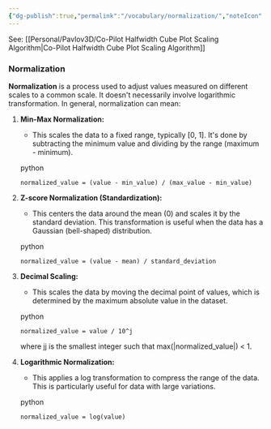 ```yaml
---
{"dg-publish":true,"permalink":"/vocabulary/normalization/","noteIcon":"","created":"2025-02-07T09:51:54.678-06:00"}
---
```



See: [[Personal/Pavlov3D/Co-Pilot Halfwidth Cube Plot Scaling Algorithm\|Co-Pilot Halfwidth Cube Plot Scaling Algorithm]]
### **Normalization**

**Normalization** is a process used to adjust values measured on different scales to a common scale. It doesn't necessarily involve logarithmic transformation. In general, normalization can mean:

1. **Min-Max Normalization:**
    
    - This scales the data to a fixed range, typically [0, 1]. It's done by subtracting the minimum value and dividing by the range (maximum - minimum).
        
    
    python
    
    ```
    normalized_value = (value - min_value) / (max_value - min_value)
    ```
    
2. **Z-score Normalization (Standardization):**
    
    - This centers the data around the mean (0) and scales it by the standard deviation. This transformation is useful when the data has a Gaussian (bell-shaped) distribution.
        
    
    python
    
    ```
    normalized_value = (value - mean) / standard_deviation
    ```
    
3. **Decimal Scaling:**
    
    - This scales the data by moving the decimal point of values, which is determined by the maximum absolute value in the dataset.
        
    
    python
    
    ```
    normalized_value = value / 10^j
    ```
    
    where jj is the smallest integer such that max(|normalized_value|) < 1.
    
4. **Logarithmic Normalization:**
    
    - This applies a log transformation to compress the range of the data. This is particularly useful for data with large variations.
        
    
    python
    
    ```
    normalized_value = log(value)
    ```
